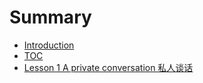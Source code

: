 # Summary

* [Introduction](README.md)
* [TOC](chapter1.md)
* [Lesson 1   A private conversation 私人谈话](lesson-1-a-private-conversation-si-ren-tan-hua.md)

